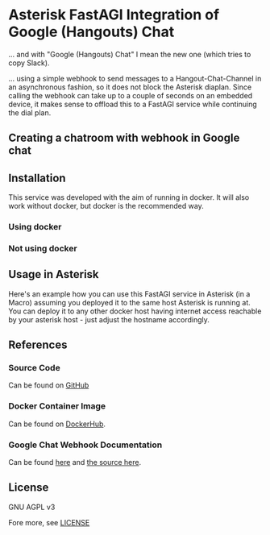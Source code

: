 # Asterisk FastAGI Integration of Google (Hangouts) Chat
... and with "Google (Hangouts) Chat" I mean the new one (which tries to copy Slack).

... using a simple webhook to send messages to a Hangout-Chat-Channel
in an asynchronous fashion, so it does not block the Asterisk diaplan.
Since calling the webhook can take up to a couple of seconds on an
embedded device, it makes sense to offload this to a FastAGI
service while continuing the dial plan.

## Creating a chatroom with webhook in Google chat


## Installation
This service was developed with the aim of running in docker.
It will also work without docker, but docker is the recommended way.

### Using docker


### Not using docker



## Usage in Asterisk
Here's an example how you can use this FastAGI service in Asterisk
(in a Macro) assuming you deployed it to the same host Asterisk is running
at. You can deploy it to any other docker host having internet access
reachable by your asterisk host - just adjust the hostname accordingly.


## References

### Source Code
Can be found on [GitHub]()

### Docker Container Image
Can be found on  [DockerHub]().


### Google Chat Webhook Documentation
Can be found [here](https://developers.google.com/hangouts/chat/how-tos/webhooks)
and [the source here](https://github.com/googleapis/google-api-python-client).


## License
GNU AGPL v3

Fore more, see [LICENSE](LICENSE)
